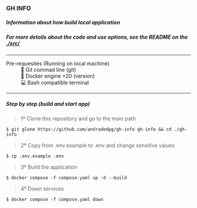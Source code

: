 ### GH INFO 
##### Information about how build local application 
##### For more details about the code and use options, see the README on the [./src/](https://github.com/andradedpg/gh-info/src)
---

<dl>
    <dt>Pre-requesites (Running on local machine)</dt>
    <dd>🔄 Git commad line (git)</dd>
    <dd>🐳 Docker engine +20 (version) </dd>
    <dd>💻 Bash compatible terminal</dd>
</dl>

---
##### Step by step (build and start app)
> 1º Clone this repository and go to the main path 
```
$ git glone https://github.com/andradedpg/gh-info gh-info && cd ./gh-info 
```
> 2º Copy from .env.example to .env and change sensitive values
```
$ cp .env.example .env 
```
> 3º Build the application
```
$ docker compose -f compose.yaml up -d --build  
```
> 4º Down services
```
$ docker compose -f compose.yaml down  
```